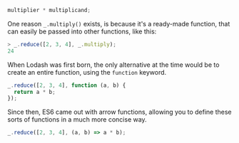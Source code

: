 ```javascript
multiplier * multiplicand;
```

One reason `_.multiply()` exists, is because it's a ready-made function, that can easily be passed into other functions, like this:

```javascript
> _.reduce([2, 3, 4], _.multiply);
24
```

When Lodash was first born, the only alternative at the time would be to create an entire function, using the `function` keyword.

```javascript
_.reduce([2, 3, 4], function (a, b) {
  return a * b;
});
```

Since then, ES6 came out with arrow functions, allowing you to define these sorts of functions in a much more concise way.

```javascript
_.reduce([2, 3, 4], (a, b) => a * b);
```
